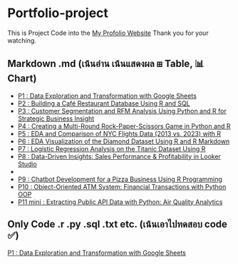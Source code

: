 # Portfolio-project
This is Project Code into the [My Profolio Website](https://phubordin.github.io/My-Portfolio-Website/) Thank you for your watching.

## Markdown .md (เน้นอ่าน เน้นแสดงผล ⊞ Table, 📊 Chart)
- [P1 : Data Exploration and Transformation with Google Sheets](P1-Data-Exploration-and-Transformation-with-Google-Sheets.md)
- [P2 : Building a Café Restaurant Database Using R and SQL](P2-Building-a-Café-Restaurant-Database-Using-R-and-SQL.md)
- [P3 : Customer Segmentation and RFM Analysis Using Python and R for Strategic Business Insight](P3-Customer-Segmentation-and-RFM-Analysis-Using-Python-and-R-for-Strategic-Business-Insight.md)
- [P4 : Creating a Multi-Round Rock-Paper-Scissors Game in Python and R](P4-Creating-a-Multi-Round-Rock-Paper-Scissors-Game-in-Python-and-R.md)
- [P5 : EDA and Comparison of NYC Flights Data (2013 vs. 2023) with R](P5-EDA-and-Comparison-of-NYC-Flights-Data-(2013-vs.-2023)-with-R.md)
- [P6 : EDA Visualization of the Diamond Dataset Using R and R Markdown](P6-EDA-Visualization-of-the-Diamond-Dataset-Using-R-and-R-Markdown.md)
- [P7 : Logistic Regression Analysis on the Titanic Dataset Using R](P7-Logistic-Regression-Analysis-on-the-Titanic-Dataset-Using-R.md)
- [P8 : Data-Driven Insights: Sales Performance & Profitability in Looker Studio](P8-Data-Driven-Insights:-Sales-Performance-&-Profitability-in-Looker-Studio.md)
- []()
- [P9 : Chatbot Development for a Pizza Business Using R Programming](P9-Chatbot-Development-for-a-Pizza-Business-Using-Programming.md)
- [P10 : Object-Oriented ATM System: Financial Transactions with Python OOP](P10-Object-Oriented-ATM-System:-Financial-Transactions-with-Python-OOP.md)
- [P11 mini : Extracting Public API Data with Python: Air Quality Analytics](P11-mini-:-Extracting-Public-API-Data-with-Python:-Air-Quality-Analytics.md)

## Only Code .r .py .sql .txt etc. (เน้นเอาไปทดสอบ code ✅)
[P1 : Data Exploration and Transformation with Google Sheets](P1-Data-Exploration-and-Transformation-with-Google-Sheets.txt)








